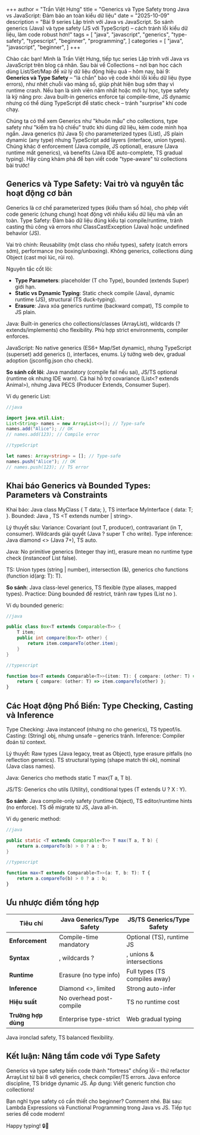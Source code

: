 +++
author = "Trần Việt Hưng"
title = "Generics và Type Safety trong Java vs JavaScript: Đảm bảo an toàn kiểu dữ liệu"
date = "2025-10-09"
description = "Bài 9 series Lập trình với Java vs JavaScript. So sánh generics (Java) và type safety (JS với TypeScript) – cách tránh lỗi kiểu dữ liệu, làm code robust hơn!"
tags = [
    "java",
    "javascript",
    "generics",
    "type-safety",
    "typescript",
    "beginner",
    "programming",
]
categories = [
    "java",
    "javascript",
    "beginner",
]
+++

Chào các bạn! Mình là Trần Việt Hưng, tiếp tục series Lập trình với Java vs JavaScript trên blog cá nhân. Sau bài về Collections – nơi bạn học cách dùng List/Set/Map để xử lý dữ liệu động hiệu quả – hôm nay, bài 9: **Generics và Type Safety** – "lá chắn" bảo vệ code khỏi lỗi kiểu dữ liệu (type errors), như nhét chuỗi vào mảng số, giúp phát hiện bug sớm thay vì runtime crash. Nếu bạn là sinh viên năm nhất hoặc mới tự học, type safety là kỹ năng pro: Java built-in generics enforce tại compile-time, JS dynamic nhưng có thể dùng TypeScript để static check – tránh "surprise" khi code chạy.

Chúng ta có thể xem Generics như "khuôn mẫu" cho collections, type safety như "kiểm tra hộ chiếu" trước khi dùng dữ liệu, kèm code minh họa ngắn. Java generics (từ Java 5) cho parameterized types (List<String>), JS plain dynamic (any type) nhưng TypeScript add layers (interface, union types). Chúng khác ở enforcement (Java compile, JS optional), erasure (Java runtime mất generics), và benefits (Java IDE auto-complete, TS gradual typing). Hãy cùng khám phá để bạn viết code "type-aware" từ collections bài trước!

## Generics và Type Safety: Vai trò và nguyên tắc hoạt động cơ bản

Generics là cơ chế parameterized types (kiểu tham số hóa), cho phép viết code generic (chung chung) hoạt động với nhiều kiểu dữ liệu mà vẫn an toàn. Type Safety: Đảm bảo dữ liệu đúng kiểu tại compile/runtime, tránh casting thủ công và errors như ClassCastException (Java) hoặc undefined behavior (JS).

Vai trò chính: Reusability (một class cho nhiều types), safety (catch errors sớm), performance (no boxing/unboxing). Không generics, collections dùng Object (cast mọi lúc, rủi ro).

Nguyên tắc cốt lõi:
- **Type Parameters**: <T> placeholder (T cho Type), bounded (extends Super) giới hạn.
- **Static vs Dynamic Typing**: Static check compile (Java), dynamic runtime (JS), structural (TS duck-typing).
- **Erasure**: Java xóa generics runtime (backward compat), TS compile to JS plain.

Java: Built-in generics cho collections/classes (ArrayList<T>), wildcards (? extends/implements) cho flexibility. Phù hợp strict environments, compiler enforces.

JavaScript: No native generics (ES6+ Map/Set dynamic), nhưng TypeScript (superset) add generics (<T>), interfaces, enums. Lý tưởng web dev, gradual adoption (jsconfig.json cho check).

**So sánh cốt lõi**: Java mandatory (compile fail nếu sai), JS/TS optional (runtime ok nhưng IDE warn). Cả hai hỗ trợ covariance (List<? extends Animal>), nhưng Java PECS (Producer Extends, Consumer Super).

Ví dụ generic List:
```java
//java

import java.util.List;
List<String> names = new ArrayList<>(); // Type-safe
names.add("Alice"); // OK
// names.add(123); // Compile error
```

```typescript
//typeScript

let names: Array<string> = []; // Type-safe
names.push("Alice"); // OK
// names.push(123); // TS error
```

## Khai báo Generics và Bounded Types: Parameters và Constraints

Khai báo: Java class <T> MyClass { T data; }, TS interface <T> MyInterface { data: T; }. Bounded: Java <T extends Number>, TS <T extends number | string>.

Lý thuyết sâu: Variance: Covariant (out T, producer), contravariant (in T, consumer). Wildcards giải quyết (Java ? super T cho write). Type inference: Java diamond <> (Java 7+), TS auto.

Java: No primitive generics (Integer thay int), erasure mean no runtime type check (instanceof List<String> false).

TS: Union types (string | number), intersection (&), generics cho functions (function id<T>(arg: T): T).

**So sánh**: Java class-level generics, TS flexible (type aliases, mapped types). Practice: Dùng bounded để restrict, tránh raw types (List no <T>).

Ví dụ bounded generic:
```java
//java

public class Box<T extends Comparable<T>> {
    T item;
    public int compare(Box<T> other) {
        return item.compareTo(other.item);
    }
}
```

```typescript
//typescript

function box<T extends Comparable<T>>(item: T): { compare: (other: T) => number } {
    return { compare: (other: T) => item.compareTo(other) };
}
```

## Các Hoạt động Phổ Biến: Type Checking, Casting và Inference

Type Checking: Java instanceof (nhưng no cho generics), TS typeof/is. Casting: (String) obj, nhưng unsafe – generics tránh. Inference: Compiler đoán <T> từ context.

Lý thuyết: Raw types (Java legacy, treat as Object), type erasure pitfalls (no reflection generics). TS structural typing (shape match thì ok), nominal (Java class names).

Java: Generics cho methods static <T> T max(T a, T b).

JS/TS: Generics cho utils (Utility<T>), conditional types (T extends U ? X : Y).

**So sánh**: Java compile-only safety (runtime Object), TS editor/runtime hints (no enforce). TS dễ migrate từ JS, Java all-in.

Ví dụ generic method:
```java
//java

public static <T extends Comparable<T>> T max(T a, T b) {
    return a.compareTo(b) > 0 ? a : b;
}
```

```typescript
//typescript

function max<T extends Comparable<T>>(a: T, b: T): T {
    return a.compareTo(b) > 0 ? a : b;
}
```

## Ưu nhược điểm tổng hợp

| Tiêu chí              | Java Generics/Type Safety    | JS/TS Generics/Type Safety    |
|-----------------------|------------------------------|-------------------------------|
| **Enforcement**      | Compile-time mandatory      | Optional (TS), runtime JS     |
| **Syntax**           | <T>, wildcards ?            | <T>, unions & intersections   |
| **Runtime**          | Erasure (no type info)      | Full types (TS compiles away) |
| **Inference**        | Diamond <>, limited         | Strong auto-infer             |
| **Hiệu suất**        | No overhead post-compile    | TS no runtime cost            |
| **Trường hợp dùng**  | Enterprise type-strict      | Web gradual typing            |

Java ironclad safety, TS balanced flexibility.

## Kết luận: Nâng tầm code với Type Safety

Generics và type safety biến code thành "fortress" chống lỗi – thử refactor ArrayList<String> từ bài 8 với generics, check compiler/TS errors. Java enforce discipline, TS bridge dynamic JS. Áp dụng: Viết generic function cho collections!

Bạn nghĩ type safety có cần thiết cho beginner? Comment nhé. Bài sau: Lambda Expressions và Functional Programming trong Java vs JS. Tiếp tục series để code modern!

Happy typing! 🔒📝

<!--more-->